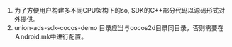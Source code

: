1. 为了方便用户构建多不同CPU架构下的so, SDK的C++部分代码以源码形式对外提供.
2. union-ads-sdk-cocos-demo 目录应当与cocos2d目录同目录，否则需要在Ａndroid.mk中进行配置。
